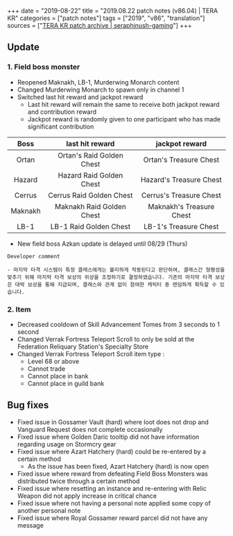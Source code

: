 +++
date = "2019-08-22"
title = "2019.08.22 patch notes (v86.04) | TERA KR"
categories = ["patch notes"]
tags = ["2019", "v86", "translation"]
sources = ["[TERA KR patch archive | seraphinush-gaming](/ko/patch/2019/v86-04)"]
+++

## Update

### **1.** Field boss monster
- Reopened Maknakh, LB-1, Murderwing Monarch content
- Changed Murderwing Monarch to spawn only in channel 1
- Switched last hit reward and jackpot reward
  - Last hit reward will remain the same to receive both jackpot reward and contribution reward
  - Jackpot reward is randomly given to one participant who has made significant contribution

| Boss | last hit reward | jackpot reward |
| :-: | :-: | :-: |
| Ortan | Ortan's Raid Golden Chest | Ortan's Treasure Chest |
| Hazard | Hazard Raid Golden Chest | Hazard's Treasure Chest |
| Cerrus | Cerrus Raid Golden Chest | Cerrus's Treasure Chest |
| Maknakh | Maknakh Raid Golden Chest | Maknakh's Treasure Chest |
| LB-1 | LB-1 Raid Golden Chest | LB-1's Treasure Chest |

- New field boss Azkan update is delayed until 08/29 (Thurs)

```
Developer comment

- 마지막 타격 시스템이 특정 클래스에게는 불리하게 작동된다고 판단하여, 클래스간 형평성을 맞추기 위해 마지막 타격 보상의 위상을 조정하기로 결정하였습니다. 기존의 마지막 타격 보상은 대박 보상을 통해 지급되며, 클래스와 관계 없이 참여한 캐릭터 중 랜덤하게 획득할 수 있습니다.
```

### **2.** Item
- Decreased cooldown of Skill Advancement Tomes from 3 seconds to 1 second
- Changed Verrak Fortress Teleport Scroll to only be sold at the Federation Reliquary Station's Specialty Store
- Changed Verrak Fortress Teleport Scroll item type :
  - Level 68 or above
  - Cannot trade
  - Cannot place in bank
  - Cannot place in guild bank

## Bug fixes

- Fixed issue in Gossamer Vault (hard) where loot does not drop and Vanguard Request does not complete occasionally
- Fixed issue where Golden Daric tooltip did not have information regarding usage on Stormcry gear
- Fixed issue where Azart Hatchery (hard) could be re-entered by a certain method
  - As the issue has been fixed, Azart Hatchery (hard) is now open
- Fixed issue where reward from defeating Field Boss Monsters was distributed twice through a certain method
- Fixed issue where resetting an instance and re-entering with Relic Weapon did not apply increase in critical chance
- Fixed issue where not having a personal note applied some copy of another personal note
- Fixed issue where Royal Gossamer reward parcel did not have any message
